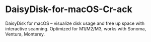 # DaisyDisk-for-macOS-Cr-ack
DaisyDisk for macOS – visualize disk usage and free up space with interactive scanning. Optimized for M1/M2/M3, works with Sonoma, Ventura, Monterey.
